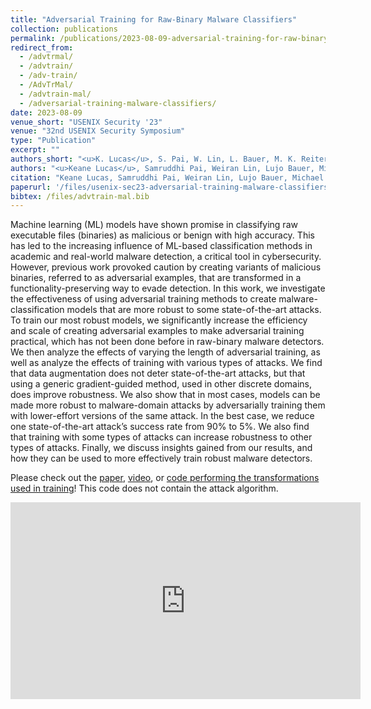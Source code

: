 ```yaml
---
title: "Adversarial Training for Raw-Binary Malware Classifiers"
collection: publications
permalink: /publications/2023-08-09-adversarial-training-for-raw-binary-malware-classifiers
redirect_from: 
  - /advtrmal/
  - /advtrain/
  - /adv-train/
  - /AdvTrMal/
  - /advtrain-mal/
  - /adversarial-training-malware-classifiers/
date: 2023-08-09
venue_short: "USENIX Security '23"
venue: "32nd USENIX Security Symposium"
type: "Publication"
excerpt: ""
authors_short: "<u>K. Lucas</u>, S. Pai, W. Lin, L. Bauer, M. K. Reiter, and M. Sharif"
authors: "<u>Keane Lucas</u>, Samruddhi Pai, Weiran Lin, Lujo Bauer, Michael K. Reiter, and Mahmood Sharif"
citation: "Keane Lucas, Samruddhi Pai, Weiran Lin, Lujo Bauer, Michael K. Reiter, Mahmood Sharif. Adversarial Training for Raw-Binary Malware Classifiers. In Proc. USENIX Security '23."
paperurl: '/files/usenix-sec23-adversarial-training-malware-classifiers.pdf'
bibtex: /files/advtrain-mal.bib
---
```


Machine learning (ML) models have shown promise in classifying raw executable files (binaries) as malicious or benign with high accuracy. This has led to the increasing influence of ML-based classification methods in academic and real-world malware detection, a critical tool in cybersecurity. However, previous work provoked caution by creating variants of malicious binaries, referred to as adversarial examples, that are transformed in a functionality-preserving way to evade detection. In this work, we investigate the effectiveness of using adversarial training methods to create malware-classification models that are more robust to some state-of-the-art attacks. To train our most robust models, we significantly increase the efficiency and scale of creating adversarial examples to make adversarial training practical, which has not been done before in raw-binary malware detectors. We then analyze the effects of varying the length of adversarial training, as well as analyze the effects of training with various types of attacks. We find that data augmentation does not deter state-of-the-art attacks, but that using a generic gradient-guided method, used in other discrete domains, does improve robustness. We also show that in most cases, models can be made more robust to malware-domain attacks by adversarially training them with lower-effort versions of the same attack. In the best case, we reduce one state-of-the-art attack’s success rate from 90% to 5%. We also find that training with some types of attacks can increase robustness to other types of attacks. Finally, we discuss insights gained from our results, and how they can be used to more effectively train robust malware detectors.

Please check out the [paper](/files/usenix-sec23-adversarial-training-malware-classifiers.pdf), [video](https://youtu.be/-_9olqD4HEI?si=ufCuQCHve9Ty7hob), or [code performing the transformations used in training](https://github.com/pwwl/enhanced-binary-diversification)! This code does not contain the attack algorithm.

<iframe width="560" height="315" src="https://www.youtube.com/embed/-_9olqD4HEI?si=gIQ8m4aXlp9VEZpP" title="YouTube video player" frameborder="0" allow="accelerometer; autoplay; clipboard-write; encrypted-media; gyroscope; picture-in-picture; web-share" allowfullscreen></iframe>